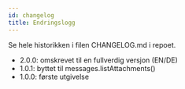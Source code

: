 ```yaml
---
id: changelog
title: Endringslogg
---
```


Se hele historikken i filen CHANGELOG.md i repoet.

- 2.0.0: omskrevet til en fullverdig versjon (EN/DE)
- 1.0.1: byttet til messages.listAttachments()
- 1.0.0: første utgivelse
